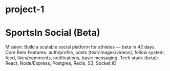 # project-1

# SportsIn Social (Beta)
Mission: Build a scalable social platform for athletes — beta in 42 days.
Core Beta Features: auth/profile, posts (text/images/videos), follow system, feed, likes/comments, notifications, basic messaging.
Tech stack (beta): React, Node/Express, Postgres, Redis, S3, Socket.IO
